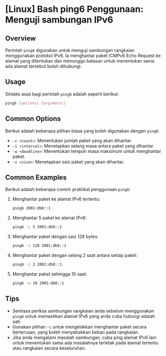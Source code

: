 # [Linux] Bash ping6 Penggunaan: Menguji sambungan IPv6

## Overview
Perintah `ping6` digunakan untuk menguji sambungan rangkaian menggunakan protokol IPv6. Ia menghantar paket ICMPv6 Echo Request ke alamat yang ditentukan dan menunggu balasan untuk menentukan sama ada alamat tersebut boleh dihubungi.

## Usage
Sintaks asas bagi perintah `ping6` adalah seperti berikut:

```bash
ping6 [options] [arguments]
```

## Common Options
Berikut adalah beberapa pilihan biasa yang boleh digunakan dengan `ping6`:

- `-c <count>`: Menentukan jumlah paket yang akan dihantar.
- `-i <interval>`: Menetapkan selang masa antara paket yang dihantar.
- `-w <deadline>`: Menentukan tempoh masa maksimum untuk menghantar paket.
- `-s <size>`: Menetapkan saiz paket yang akan dihantar.

## Common Examples
Berikut adalah beberapa contoh praktikal penggunaan `ping6`:

1. Menghantar paket ke alamat IPv6 tertentu:
   ```bash
   ping6 2001:db8::1
   ```

2. Menghantar 5 paket ke alamat IPv6:
   ```bash
   ping6 -c 5 2001:db8::1
   ```

3. Menghantar paket dengan saiz 128 bytes:
   ```bash
   ping6 -s 128 2001:db8::1
   ```

4. Menghantar paket dengan selang 2 saat antara setiap paket:
   ```bash
   ping6 -i 2 2001:db8::1
   ```

5. Menghantar paket sehingga 10 saat:
   ```bash
   ping6 -w 10 2001:db8::1
   ```

## Tips
- Sentiasa periksa sambungan rangkaian anda sebelum menggunakan `ping6` untuk memastikan alamat IPv6 yang anda cuba hubungi adalah sah.
- Gunakan pilihan `-c` untuk mengelakkan menghantar paket secara berterusan, yang boleh menyebabkan beban pada rangkaian.
- Jika anda mengalami masalah sambungan, cuba ping alamat IPv6 lain untuk menentukan sama ada masalahnya terletak pada alamat tertentu atau rangkaian secara keseluruhan.